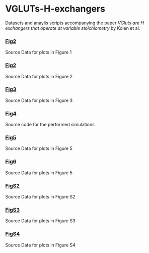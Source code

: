 # VGLUTs-H-exchangers

Datasets and anaylis scripts accompanying the paper *VGluts are H exchangers that operate at variable stoichiometry* by Kolen et al.

### [Fig2](../master/Fig1)
Source Data for plots in Figure 1 
 
### [Fig2](../master/Fig2)
Source Data for plots in Figure 2

### [Fig3](../master/Fig3)
Source Data for plots in Figure 3

### [Fig4](../master/Fig4)
Source code for the performed simulations 

### [Fig5](../master/Fig5)
Source Data for plots in Figure 5

### [Fig6](../master/Fig5)
Source Data for plots in Figure 5

### [FigS2](../master/FigS2)
Source Data for plots in Figure S2

### [FigS3](../master/FigS3)
Source Data for plots in Figure S3

### [FigS4](../master/FigS4)
Source Data for plots in Figure S4

